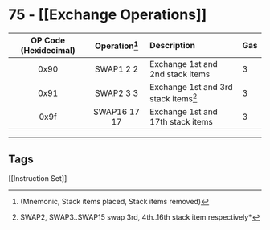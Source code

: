 # 75 - [[Exchange Operations]]


| OP Code (Hexidecimal) | Operation[^1] | Description                           | Gas |
|:---------------------:|:-------------:|:------------------------------------ |:--- |
|         0x90          |   SWAP1 2 2   | Exchange 1st and 2nd stack items     | 3   |
|         0x91          |   SWAP2 3 3   | Exchange 1st and 3rd stack items[^2]  | 3   |
|         0x9f          | SWAP16 17 17  | Exchange 1st and 17th stack items    | 3   |

[^1]: (Mnemonic, Stack items placed, Stack items removed)
[^2]: SWAP2, SWAP3..SWAP15 swap 3rd, 4th..16th stack item respectively* 

___
## Tags
[[Instruction Set]]
